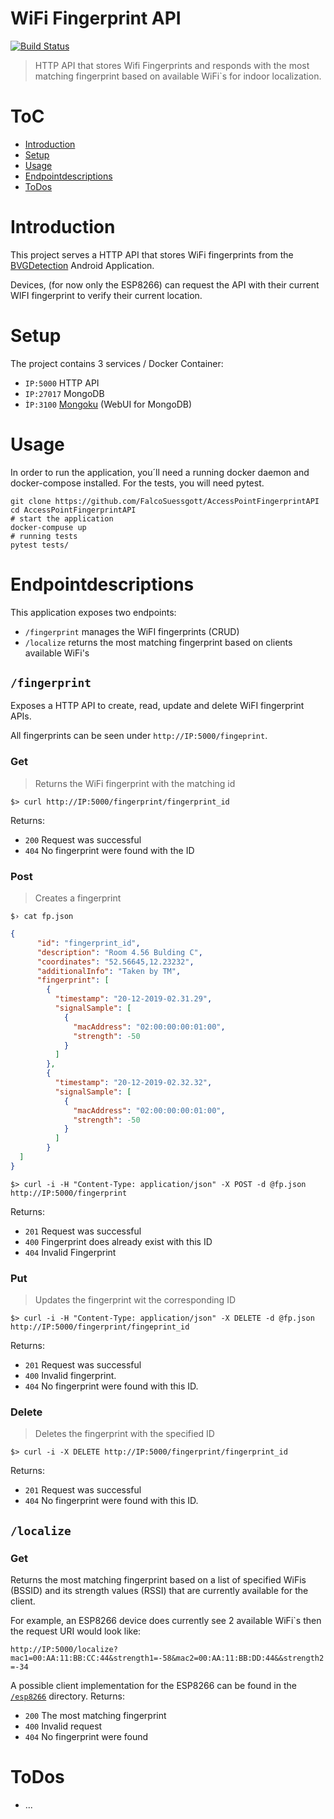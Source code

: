 # WiFi Fingerprint API
[![Build Status](https://travis-ci.com/FalcoSuessgott/AccessPointFingerprintAPI.svg?branch=master)](https://travis-ci.com/FalcoSuessgott/AccessPointFingerprintAPI)
> HTTP API that stores Wifi Fingerprints and responds with the most matching fingerprint based on available WiFi`s for indoor localization.

# ToC
* [Introduction](#Introduction)
* [Setup](#Setup)
* [Usage](#Usage)
* [Endpointdescriptions](#Endpointdescriptions)
* [ToDos](#Todos)

# Introduction
This project serves a HTTP API that stores WiFi fingerprints from the 
[BVGDetection](https://github.com/OpenHistoricalDataMap/BVGDetection) Android Application. 

Devices, (for now only the ESP8266) can request the API with their current WIFI fingerprint to verify their current location.

# Setup
The project contains 3 services / Docker Container:
* `IP:5000` HTTP API
* `IP:27017` MongoDB
* `ÌP:3100` [Mongoku](https://github.com/huggingface/Mongoku) (WebUI for MongoDB)
 

# Usage
In order to run the application, you´ll need a running docker daemon and docker-compose installed.
For the tests, you will need pytest.

```
git clone https://github.com/FalcoSuessgott/AccessPointFingerprintAPI
cd AccessPointFingerprintAPI
# start the application
docker-compuse up
# running tests
pytest tests/
```

# Endpointdescriptions
This application exposes two endpoints:
* `/fingerprint` manages the WiFI fingerprints (CRUD)
* `/localize` returns the most matching fingerprint based on clients available WiFi's

## `/fingerprint`
Exposes a HTTP API to create, read, update and delete WiFI fingerprint APIs.

All fingerprints can be seen under `http://IP:5000/fingeprint`.
### Get
> Returns the WiFi fingerprint with the matching id

`$> curl http://IP:5000/fingerprint/fingerprint_id`

Returns:
 * `200` Request was successful
 * `404` No fingerprint were found with the ID
 
### Post 
> Creates a fingerprint

`$› cat fp.json `
```json
{
      "id": "fingerprint_id",
      "description": "Room 4.56 Bulding C",
      "coordinates": "52.56645,12.23232",
      "additionalInfo": "Taken by TM",
      "fingerprint": [
        {
          "timestamp": "20-12-2019-02.31.29",
          "signalSample": [
            {
              "macAddress": "02:00:00:00:01:00",
              "strength": -50
            }
          ]
        },
        {
          "timestamp": "20-12-2019-02.32.32",
          "signalSample": [
            {
              "macAddress": "02:00:00:00:01:00",
              "strength": -50
            }
          ]
        }
  ]
}
```
`$> curl -i -H "Content-Type: application/json" -X POST -d @fp.json http://IP:5000/fingerprint`

Returns:
 * `201` Request was successful
 * `400` Fingerprint does already exist with this ID
 * `404` Invalid Fingerprint
 

### Put
> Updates the fingerprint wit the corresponding ID

`$> curl -i -H "Content-Type: application/json" -X DELETE -d @fp.json http://IP:5000/fingerprint/fingeprint_id`

Returns:
 * `201` Request was successful
 * `400` Invalid fingerprint.
 * `404` No fingerprint were found with this ID.

### Delete
> Deletes the fingerprint with the specified ID

`$> curl -i -X DELETE http://IP:5000/fingerprint/fingerprint_id`

Returns:
 * `201` Request was successful
 * `404` No fingerprint were found with this ID.

## `/localize`

### Get
Returns the most matching fingerprint based on a list of specified WiFis (BSSID) and its strength values (RSSI) that are currently available for the client.

For example, an ESP8266 device does currently see 2 available WiFi`s then the request URI would look like:
 
`http://IP:5000/localize?mac1=00:AA:11:BB:CC:44&strength1=-58&mac2=00:AA:11:BB:DD:44&&strength2=-34`

A possible client implementation for the ESP8266 can be found in the [`/esp8266`](https://github.com/FalcoSuessgott/AccessPointFingerprintAPI/tree/feature/esp8266/esp8266) directory.
Returns:
* `200` The most matching fingerprint
* `400` Invalid request
* `404` No fingerprint were found

# ToDos
* ...